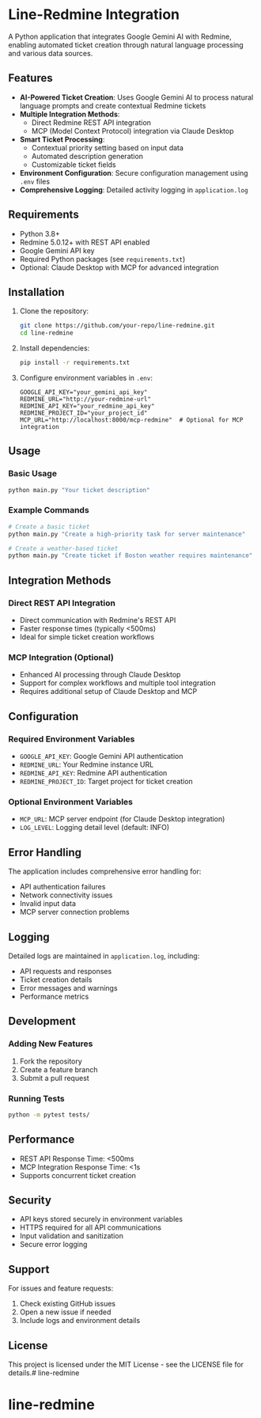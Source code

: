 # Line-Redmine Integration

A Python application that integrates Google Gemini AI with Redmine, enabling automated ticket creation through natural language processing and various data sources.

## Features

- **AI-Powered Ticket Creation**: Uses Google Gemini AI to process natural language prompts and create contextual Redmine tickets
- **Multiple Integration Methods**:
  - Direct Redmine REST API integration
  - MCP (Model Context Protocol) integration via Claude Desktop
- **Smart Ticket Processing**:
  - Contextual priority setting based on input data
  - Automated description generation
  - Customizable ticket fields
- **Environment Configuration**: Secure configuration management using `.env` files
- **Comprehensive Logging**: Detailed activity logging in `application.log`

## Requirements

- Python 3.8+
- Redmine 5.0.12+ with REST API enabled
- Google Gemini API key
- Required Python packages (see `requirements.txt`)
- Optional: Claude Desktop with MCP for advanced integration

## Installation

1. Clone the repository:
   ```bash
   git clone https://github.com/your-repo/line-redmine.git
   cd line-redmine
   ```

2. Install dependencies:
   ```bash
   pip install -r requirements.txt
   ```

3. Configure environment variables in `.env`:
   ```env
   GOOGLE_API_KEY="your_gemini_api_key"
   REDMINE_URL="http://your-redmine-url"
   REDMINE_API_KEY="your_redmine_api_key"
   REDMINE_PROJECT_ID="your_project_id"
   MCP_URL="http://localhost:8000/mcp-redmine"  # Optional for MCP integration
   ```

## Usage

### Basic Usage
```bash
python main.py "Your ticket description"
```

### Example Commands
```bash
# Create a basic ticket
python main.py "Create a high-priority task for server maintenance"

# Create a weather-based ticket
python main.py "Create ticket if Boston weather requires maintenance"
```

## Integration Methods

### Direct REST API Integration
- Direct communication with Redmine's REST API
- Faster response times (typically <500ms)
- Ideal for simple ticket creation workflows

### MCP Integration (Optional)
- Enhanced AI processing through Claude Desktop
- Support for complex workflows and multiple tool integration
- Requires additional setup of Claude Desktop and MCP

## Configuration

### Required Environment Variables
- `GOOGLE_API_KEY`: Google Gemini API authentication
- `REDMINE_URL`: Your Redmine instance URL
- `REDMINE_API_KEY`: Redmine API authentication
- `REDMINE_PROJECT_ID`: Target project for ticket creation

### Optional Environment Variables
- `MCP_URL`: MCP server endpoint (for Claude Desktop integration)
- `LOG_LEVEL`: Logging detail level (default: INFO)

## Error Handling

The application includes comprehensive error handling for:
- API authentication failures
- Network connectivity issues
- Invalid input data
- MCP server connection problems

## Logging

Detailed logs are maintained in `application.log`, including:
- API requests and responses
- Ticket creation details
- Error messages and warnings
- Performance metrics

## Development

### Adding New Features
1. Fork the repository
2. Create a feature branch
3. Submit a pull request

### Running Tests
```bash
python -m pytest tests/
```

## Performance

- REST API Response Time: <500ms
- MCP Integration Response Time: <1s
- Supports concurrent ticket creation

## Security

- API keys stored securely in environment variables
- HTTPS required for all API communications
- Input validation and sanitization
- Secure error logging

## Support

For issues and feature requests:
1. Check existing GitHub issues
2. Open a new issue if needed
3. Include logs and environment details

## License

This project is licensed under the MIT License - see the LICENSE file for details.# line-redmine
# line-redmine
